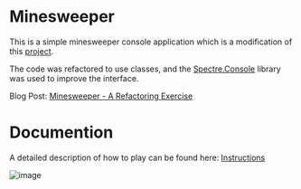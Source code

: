 # Minesweeper
This is a simple minesweeper console application which is a modification of this [project](https://github.com/FarzadForuozanfar/MineSweeper).

The code was refactored to use classes, and the [Spectre.Console](https://spectreconsole.net/) library was used to improve the interface.

Blog Post: [Minesweeper - A Refactoring Exercise](https://theholdercollective.github.io/posts/Minesweeper-A-Refactoring-Exercise/)
# Documention
A detailed description of how to play can be found here: [Instructions](doc/Instructions.md)

![image](https://github.com/user-attachments/assets/07f41ce9-4f0d-44f4-8674-4da72e1db1de)



